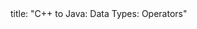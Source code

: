 <frontmatter>
title: "C++ to Java: Data Types: Operators"
</frontmatter>

<include src="unit-inPage-asFlat.md" boilerplate />